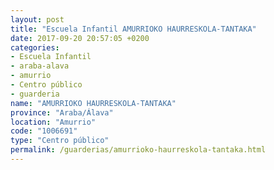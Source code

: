 ```yaml
---
layout: post
title: "Escuela Infantil AMURRIOKO HAURRESKOLA-TANTAKA"
date: 2017-09-20 20:57:05 +0200
categories:
- Escuela Infantil
- araba-alava
- amurrio
- Centro público
- guarderia
name: "AMURRIOKO HAURRESKOLA-TANTAKA"
province: "Araba/Álava"
location: "Amurrio"
code: "1006691"
type: "Centro público"
permalink: /guarderias/amurrioko-haurreskola-tantaka.html
---
```

